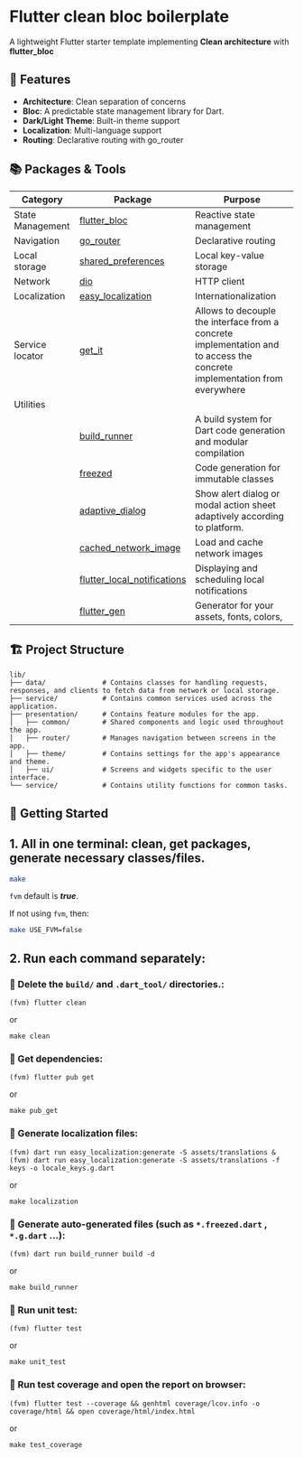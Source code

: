 # Flutter clean bloc boilerplate

A lightweight Flutter starter template implementing **Clean architecture** with **flutter_bloc**

## 🎯 Features

- **Architecture**: Clean separation of concerns
- **Bloc**: A predictable state management library for Dart.
- **Dark/Light Theme**: Built-in theme support
- **Localization**: Multi-language support
- **Routing**: Declarative routing with go_router

## 📚 Packages & Tools
| Category         | Package                                                                             | Purpose                                                                                                                   |
|------------------|-------------------------------------------------------------------------------------|---------------------------------------------------------------------------------------------------------------------------|
| State Management | [flutter_bloc](https://pub.dev/packages/flutter_bloc)                               | Reactive state management                                                                                                 |
| Navigation       | [go_router](https://pub.dev/packages/go_router)                                     | Declarative routing                                                                                                       |
| Local storage    | [shared_preferences](https://pub.dev/packages/shared_preferences)                   | Local key-value storage                                                                                                   |
| Network          | [dio](https://pub.dev/packages/dio)                                                 | HTTP client                                                                                                               |
| Localization     | [easy_localization](https://pub.dev/packages/easy_localization)                     | Internationalization                                                                                                      |
| Service locator  | [get_it](https://pub.dev/packages/get_it)                                           | Allows to decouple the interface from a concrete implementation and to access the concrete implementation from everywhere |
| Utilities        |                                                                                     |                                                                                                                           |
|                  | [build_runner](https://pub.dev/packages/build_runner)                               | A build system for Dart code generation and modular compilation                                                           |
|                  | [freezed](https://pub.dev/packages/freezed)                                         | Code generation for immutable classes                                                                                     |
|                  | [adaptive_dialog](https://pub.dev/packages/adaptive_dialog)                         | Show alert dialog or modal action sheet adaptively according to platform.                                                 |
|                  | [cached_network_image](https://pub.dev/packages/cached_network_image)               | Load and cache network images                                                                                             |
|                  | [flutter_local_notifications](https://pub.dev/packages/flutter_local_notifications) | Displaying and scheduling local notifications                                                                             |
|                  | [flutter_gen](https://pub.dev/packages/flutter_gen)                                 | Generator for your assets, fonts, colors,                                                                                 |

## 🏗 Project Structure

```
lib/
├── data/              # Contains classes for handling requests, responses, and clients to fetch data from network or local storage.
├── service/           # Contains common services used across the application.
├── presentation/      # Contains feature modules for the app.
│   ├── common/        # Shared components and logic used throughout the app.
│   ├── router/        # Manages navigation between screens in the app.
│   ├── theme/         # Contains settings for the app's appearance and theme.
│   ├── ui/            # Screens and widgets specific to the user interface.
└── service/           # Contains utility functions for common tasks.
```

## 🚀 Getting Started

## 1. All in one terminal: clean, get packages, generate necessary classes/files.
   ```bash
   make
   ```
   `fvm` default is **_true_**.
   
   If not using `fvm`, then:
   ```bash
   make USE_FVM=false
   ```

## 2. Run each command separately:
   ### 🚀 Delete the `build/` and `.dart_tool/` directories.:
   
   ```
   (fvm) flutter clean
   ```
   or
   ```
   make clean
   ```
   
   ### 🚀 Get dependencies:
   
   ```
   (fvm) flutter pub get
   ```
   or
   ```
   make pub_get
   ```
   
   ### 🚀 Generate localization files:
   
   ```
   (fvm) dart run easy_localization:generate -S assets/translations & (fvm) dart run easy_localization:generate -S assets/translations -f keys -o locale_keys.g.dart
   ```
   or
   ```
   make localization
   ```
   
   ### 🚀 Generate auto-generated files (such as `*.freezed.dart` , `*.g.dart` ...):
   ```
   (fvm) dart run build_runner build -d
   ```
   or
   ```
   make build_runner
   ```
   ### 🚀 Run unit test:
   ```
   (fvm) flutter test
   ```
   or
   ```
   make unit_test
   ```
   ### 🚀 Run test coverage and open the report on browser:
   ```
   (fvm) flutter test --coverage && genhtml coverage/lcov.info -o coverage/html && open coverage/html/index.html
   ```
   or
   ```
   make test_coverage
   ```